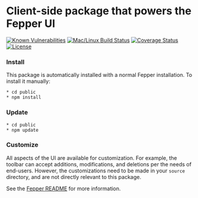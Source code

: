 # Client-side package that powers the Fepper UI

[![Known Vulnerabilities][snyk-image]][snyk-url]
[![Mac/Linux Build Status][travis-image]][travis-url]
[![Coverage Status][coveralls-image]][coveralls-url]
[![License][license-image]][license-url]

### Install

This package is automatically installed with a normal Fepper installation. To 
install it manually:

```shell
* cd public
* npm install
```

### Update

```shell
* cd public
* npm update
```

### Customize

All aspects of the UI are available for customization. For example, the toolbar
can accept additions, modifications, and deletions per the needs of end-users. 
However, the customizations need to be made in your `source` directory, and are 
not directly relevant to this package.

See the [Fepper README](https://github.com/electric-eloquence/fepper#ui-customization) 
for more information.

[snyk-image]: https://snyk.io//test/github/electric-eloquence/fepper-ui/master/badge.svg
[snyk-url]: https://snyk.io//test/github/electric-eloquence/fepper-ui/master

[travis-image]: https://travis-ci.org/electric-eloquence/fepper-ui.svg?label=mac%20%26%20linux
[travis-url]: https://travis-ci.org/electric-eloquence/fepper-ui

[coveralls-image]: https://img.shields.io/coveralls/electric-eloquence/fepper-ui/master.svg
[coveralls-url]: https://coveralls.io/r/electric-eloquence/fepper-ui

[license-image]: https://img.shields.io/github/license/electric-eloquence/fepper-ui.svg
[license-url]: https://raw.githubusercontent.com/electric-eloquence/fepper-ui/master/LICENSE

